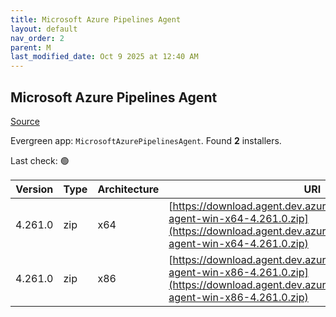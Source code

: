 ```yaml
---
title: Microsoft Azure Pipelines Agent
layout: default
nav_order: 2
parent: M
last_modified_date: Oct 9 2025 at 12:40 AM
---
```


## Microsoft Azure Pipelines Agent

[Source](https://learn.microsoft.com/en-au/azure/devops/pipelines/agents/agents)

Evergreen app: `MicrosoftAzurePipelinesAgent`. Found **2** installers.

Last check: 🟢

| Version | Type | Architecture | URI                                                                                                                                                                    |
| ------- | ---- | ------------ | ---------------------------------------------------------------------------------------------------------------------------------------------------------------------- |
| 4.261.0 | zip  | x64          | [https://download.agent.dev.azure.com/agent/4.261.0/vsts-agent-win-x64-4.261.0.zip](https://download.agent.dev.azure.com/agent/4.261.0/vsts-agent-win-x64-4.261.0.zip) |
| 4.261.0 | zip  | x86          | [https://download.agent.dev.azure.com/agent/4.261.0/vsts-agent-win-x86-4.261.0.zip](https://download.agent.dev.azure.com/agent/4.261.0/vsts-agent-win-x86-4.261.0.zip) |
